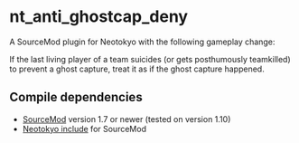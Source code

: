 # nt_anti_ghostcap_deny
A SourceMod plugin for Neotokyo with the following gameplay change:

If the last living player of a team suicides (or gets posthumously teamkilled) to prevent a ghost capture, treat it as if the ghost capture happened.

## Compile dependencies
* [SourceMod](https://www.sourcemod.net/) version 1.7 or newer (tested on version 1.10)
* [Neotokyo include](https://github.com/softashell/sourcemod-nt-include) for SourceMod
